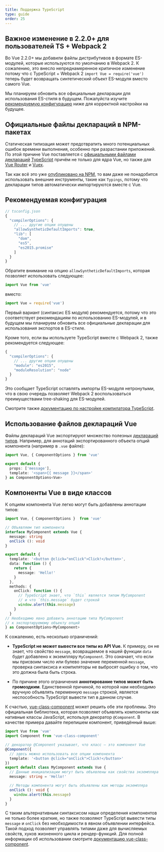 ```yaml
---
title: Поддержка TypeScript
type: guide
order: 25
---
```


## Важное изменение в 2.2.0+ для пользователей TS + Webpack 2

Во Vue 2.2.0+ мы добавили файлы дистрибутивов в формате ES-модулей, которые используются по умолчанию в Webpack 2. К сожалению, это внесло непреднамеренное критичное изменение потому что с TypeScript + Webpack 2 `import Vue = require('vue')` теперь будет возвращать синтетический объект ES-модуля вместо самого Vue.

Мы планируем обновить все официальные декларации для использования ES-стиля в будущем. Пожалуйста изучите [рекомендуемую конфигурацию](#Рекомендуемая-конфигурация) ниже для корректной настройки на будущее.

## Официальные файлы деклараций в NPM-пакетах

Статическая типизация может предотвратить много потенциальных ошибок времени выполнения, особенно при разрастании приложений. По этой причине Vue поставляется с [официальными файлами деклараций](https://github.com/vuejs/vue/tree/dev/types) [TypeScript](https://www.typescriptlang.org/) причём не только для ядра Vue, но также для [Vue Router](https://github.com/vuejs/vue-router/tree/dev/types) и [Vuex](https://github.com/vuejs/vuex/tree/dev/types).

Так как всё это уже [опубликовано на NPM](https://unpkg.com/vue/types/), то вам даже не понадобится использовать внешние инструменты, такие как `Typings`, потому что декларации типов автоматически импортируются вместе с Vue.

## Рекомендуемая конфигурация

``` js
// tsconfig.json
{
  "compilerOptions": {
    // ... другие опции опущены
    "allowSyntheticDefaultImports": true,
    "lib": [
      "dom",
      "es5",
      "es2015.promise"
    ]
  }
}
```

Обратите внимание на опцию `allowSyntheticDefaultImports`, которая позволяет использовать следующее:

``` js
import Vue from 'vue'
```

вместо:

``` js
import Vue = require('vue')
```

Первый вариант (синтаксис ES модуля) рекомендуется, потому что это соответствует рекомендациям по использованию ES-модулей, и в будущем мы планируем обновить все официальные декларации для использования экспортов в ES-стиле.

Кроме того, если вы используете TypeScript вместе с Webpack 2, также рекомендуется следующее:

``` js
{
  "compilerOptions": {
    // ... другие опции опущены
    "module": "es2015",
    "moduleResolution": "node"
  }
}
```

Это сообщает TypeScript оставлять импорты ES-модуля нетронутыми, что в свою очередь позволяет Webpack 2 воспользоваться преимуществами tree-shaking для ES-модулей.

Смотрите также [документацию по настройке компилатора TypeScript](https://www.typescriptlang.org/docs/handbook/compiler-options.html).

## Использование файлов деклараций Vue

Файлы деклараций Vue экспортируют множество полезных [деклараций типов](https://github.com/vuejs/vue/blob/dev/types/index.d.ts). Например, для аннотаций экспортированного объекта опций компонента (например в `.vue` файле):

``` ts
import Vue, { ComponentOptions } from 'vue'

export default {
  props: ['message'],
  template: '<span>{{ message }}</span>'
} as ComponentOptions<Vue>
```

## Компоненты Vue в виде классов

К опциям компонента Vue легко могут быть добавлены аннотации типов:

``` ts
import Vue, { ComponentOptions }  from 'vue'

// Объявляем тип компонента
interface MyComponent extends Vue {
  message: string
  onClick (): void
}

export default {
  template: '<button @click="onClick">Click!</button>',
  data: function () {
    return {
      message: 'Hello!'
    }
  },
  methods: {
    onClick: function () {
      // TypeScript знает, что `this` является типом MyComponent
      // и что `this.message` будет строкой
      window.alert(this.message)
    }
  }
// Необходимо явно добавить аннотацию типа MyComponent
// к экспортируемому объекту опций
} as ComponentOptions<MyComponent>
```

К сожалению, есть несколько ограничений:

- __TypeScript не может вывести все типы из API Vue.__ К примеру, он не знает, что свойство `message`, возвращаемое в нашей функции `data` будет добавлено к экземпляру `MyComponent`. Это означает, что если мы присвоим число или булево значение переменной `message`, проверка синтаксиса и компиляторы не выбросят ошибку о том, что это должна была быть строка.

- По причине этого ограничения __аннотирование типов может быть громоздким__. Единственной причиной, по которой нам необходимо вручную объявлять переменную `message` строкой, является неспособность TypeScript вывести тип в данном случае.

К счастью, [vue-class-component](https://github.com/vuejs/vue-class-component) может решить обе эти проблемы. Это официальная библиотека, которая позволяет объявлять компоненты как нативные классы JavaScript, используя декоратор `@Component`. В качестве примера давайте перепишем компонент, приведённый выше:

``` ts
import Vue from 'vue'
import Component from 'vue-class-component'

// декоратор @Component указывает, что класс — это компонент Vue
@Component({
  // здесь можно использовать все опции компонента
  template: '<button @click="onClick">Click!</button>'
})
export default class MyComponent extends Vue {
  // Данные инициализации могут быть объявлены как свойства экземпляра
  message: string = 'Hello!'

  // Методы компонента могут быть объявлены как методы экземпляра
  onClick (): void {
    window.alert(this.message)
  }
}
```

С таким альтернативным синтаксисом наши определения компонентов не только более краткие, но также позволяют TypeScript вывести типы `message` и `onClick` без необходимости в явном объявлении интерфейса. Такой подход позволяет управлять типами даже для вычисляемых свойств, хуков жизненного цикла и рендер-функций. Для полной информации об использовании смотрите [документацию vue-class-component](https://github.com/vuejs/vue-class-component#vue-class-component).
